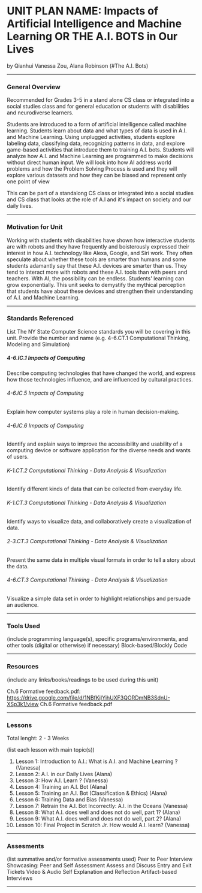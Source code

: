 # UNIT PLAN NAME: Impacts of Artificial Intelligence and Machine Learning OR THE A.I. BOTS in Our Lives
by Qianhui Vanessa Zou, Alana Robinson (#The A.I. Bots)

-----

### General Overview

Recommended for Grades 3-5 in a stand alone CS class or integrated into a social studies class and for general education or students with disabilities and neurodiverse learners.

Students are introduced to a form of artificial intelligence called machine learning. Students learn about data and what types of data is used in A.I. and Machine Learning. Using unplugged activities, students explore labeling data, classifying data, recognizing patterns in data, and explore game-based activities that introduce them to training A.I. bots. Students will analyze how A.I. and Machine Learning are programmed to make decisions without direct human input. We will look into how AI address world problems and how the Problem Solving Process is used and they will explore various datasets and how they can be biased and represent only one point of view

This can be part of a standalong CS class or integrated into a social studies and CS class that looks at the role of A.I and it's impact on society and our daily lives. 

---

### Motivation for Unit

Working with students with disabilities have shown how interactive students are with robots and they have frequently and boisterously expressed their interest in how A.I. technology like Alexa, Google, and Siri work. They often speculate about whether these tools are smarter than humans and some students adamantly say that these A.I. devices are smarter than us. They tend to interact more with robots and these A.I. tools than with peers and teachers.  With AI, the possibility can be endless. Students' learning can grow exponentially. This unit seeks to demystify the mythical perception that students have about these devices and strengthen their understanding of A.I. and Machine Learning.    

---

### Standards Referenced
List The NY State Computer Science standards you will be covering in this unit. Provide the number and name (e.g. 4-6.CT.1 Computational Thinking, Modeling and Simulation)

##### 4-6.IC.1  Impacts of Computing
Describe computing technologies that have changed the world, and express how those technologies influence, and are influenced by cultural practices.

###### 4-6.IC.5  Impacts of Computing
Explain how computer systems play a role in human decision-making. 

###### 4-6.IC.6  Impacts of Computing
Identify and explain ways to improve the accessibility and usability of a computing device or software application for the diverse needs and wants of users.

###### K-1.CT.2 Computational Thinking - Data Analysis & Visualization
Identify different kinds of data that can be collected from everyday life.

###### K-1.CT.3 Computational Thinking - Data Analysis & Visualization
Identify ways to visualize data, and collaboratively create a visualization of data.

###### 2-3.CT.3 Computational Thinking - Data Analysis & Visualization
Present the same data in multiple visual formats in order to tell a story about the data.

###### 4-6.CT.3 Computational Thinking - Data Analysis & Visualization
Visualize a simple data set in order to highlight relationships and persuade an audience.

---

### Tools Used
(include programming language(s), specific programs/environments, and other tools (digital or otherwise) if necessary)
Block-based/Blockly Code

---

### Resources
(include any links/books/readings to be used during this unit)

Ch.6 Formative feedback.pdf: https://drive.google.com/file/d/1NBfKjIYihUXF3QORDmNB3SdnU-XSp3k1/view Ch.6 Formative feedback.pdf

---

### Lessons
Total lenght: 2 - 3 Weeks

(list each lesson with main topic(s))
1. Lesson 1: Introduction to A.I.: What is A.I. and Machine Learning ? (Vanessa)
2. Lesson 2: A.I. in our Daily Lives (Alana)
3. Lesson 3: How A.I. Learn ? (Vanessa)
4. Lesson 4: Training an A.I. Bot (Alana)
5. Lesson 5: Training an A.I. Bot (Classification & Ethics) (Alana)
6. Lesson 6: Training Data and Bias (Vanessa)
7. Lesson 7: Retrain the A.I. Bot Incorrectly: A.I. in the Oceans (Vanessa)
8. Lesson 8: What A.I. does well and does not do well, part 1? (Alana)
9. Lesson 9: What A.I. does well and does not do well, part 2? (Alana)
10. Lesson 10: Final Project in Scratch Jr. How would A.I. learn? (Vanessa)

---

### Assesments
(list summative and/or formative assessments used)
Peer to Peer Interview
Showcasing: Peer and Self Assessment
Assess and Discuss
Entry and Exit Tickets
Video & Audio Self Explanation and Reflection
Artifact-based Interviews


---
